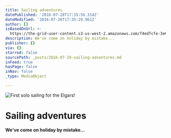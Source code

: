 ```yaml
---
title: Sailing adventures
datePublished: '2016-07-28T17:35:56.314Z'
dateModified: '2016-07-28T17:35:29.961Z'
author: []
isBasedOnUrl: >-
  https://the-grid-user-content.s3-us-west-2.amazonaws.com/f4edfcfe-3e62-4097-810c-0363086f31de.jpg
description: We've come on holiday by mistake...
publisher: {}
via: {}
starred: false
sourcePath: _posts/2016-07-28-sailing-adventures.md
inFeed: true
hasPage: false
inNav: false
_type: MediaObject

---
```

![First solo sailing for the Elgars!](https://the-grid-user-content.s3-us-west-2.amazonaws.com/f4edfcfe-3e62-4097-810c-0363086f31de.jpg)

# Sailing adventures

**We've come on holiday by mistake...**